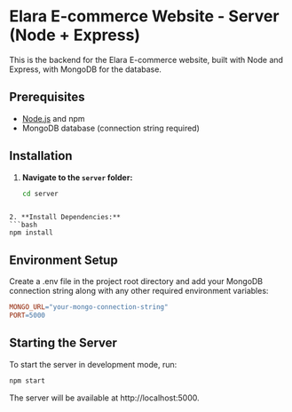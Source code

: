 # Elara E-commerce Website - Server (Node + Express)

This is the backend for the Elara E-commerce website, built with Node and Express, with MongoDB for the database.

## Prerequisites

- [Node.js](https://nodejs.org/) and npm
- MongoDB database (connection string required)

## Installation

1. **Navigate to the `server` folder:**
   ```bash
   cd server
```

2. **Install Dependencies:**
```bash
npm install
```

## Environment Setup
Create a .env file in the project root directory and add your MongoDB connection string along with any other required environment variables:

```makefile
MONGO_URL="your-mongo-connection-string"
PORT=5000
```

## Starting the Server
To start the server in development mode, run:

```bash
npm start
```

The server will be available at http://localhost:5000.

